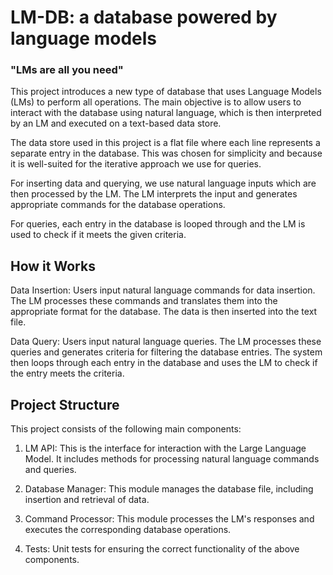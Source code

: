 # LM-DB: a database powered by language models
### "LMs are all you need"
This project introduces a new type of database that uses Language Models (LMs) to perform all operations. The main objective is to allow users to interact with the database using natural language, which is then interpreted by an LM and executed on a text-based data store.

The data store used in this project is a flat file where each line represents a separate entry in the database. This was chosen for simplicity and because it is well-suited for the iterative approach we use for queries.

For inserting data and querying, we use natural language inputs which are then processed by the LM. The LM interprets the input and generates appropriate commands for the database operations.

For queries, each entry in the database is looped through and the LM is used to check if it meets the given criteria.

## How it Works
Data Insertion: Users input natural language commands for data insertion. The LM processes these commands and translates them into the appropriate format for the database. The data is then inserted into the text file.

Data Query: Users input natural language queries. The LM processes these queries and generates criteria for filtering the database entries. The system then loops through each entry in the database and uses the LM to check if the entry meets the criteria.

## Project Structure
This project consists of the following main components:

1. LM API: This is the interface for interaction with the Large Language Model. It includes methods for processing natural language commands and queries.

2. Database Manager: This module manages the database file, including insertion and retrieval of data.

3. Command Processor: This module processes the LM's responses and executes the corresponding database operations.

4. Tests: Unit tests for ensuring the correct functionality of the above components.
